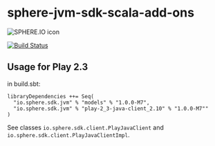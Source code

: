 sphere-jvm-sdk-scala-add-ons
============================

![SPHERE.IO icon](https://admin.sphere.io/assets/images/sphere_logo_rgb_long.png)

[![Build Status](https://travis-ci.org/sphereio/sphere-jvm-sdk-scala-add-ons.png?branch=master)](https://travis-ci.org/sphereio/sphere-jvm-sdk-scala-add-ons)

## Usage for Play 2.3

in build.sbt:

```
libraryDependencies ++= Seq(
  "io.sphere.sdk.jvm" % "models" % "1.0.0-M7",
  "io.sphere.sdk.jvm" % "play-2_3-java-client_2.10" % "1.0.0-M7""
)
```

See classes `io.sphere.sdk.client.PlayJavaClient` and `io.sphere.sdk.client.PlayJavaClientImpl`.
